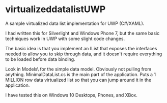 # virtualizeddatalistUWP

A sample virtualized data list implementation for UWP (C#/XAML).  

I had written this for Silverlight and Windows Phone 7, but the same basic techniques work in UWP with some slight code changes.

The basic idea is that you implement an IList that exposes the interfaces needed to allow you to skip through data, and it doesn't require everything to be loaded before data binding.

Look in Models\ for the simple data model.  Obviously not pulling from anything.
MinimalDataList.cs is the main part of the application.  Puts a 1 MILLION row data virtualized list so that you can jump around it in the application.

I have tested this on Windows 10 Desktops, Phones, and XBox.  

